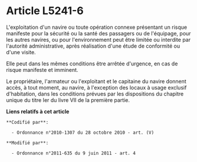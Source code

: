 # Article L5241-6

L'exploitation d'un navire ou toute opération connexe présentant un risque manifeste pour la sécurité ou la santé des
passagers ou de l'équipage, pour les autres navires, ou pour l'environnement peut être limitée ou interdite par l'autorité
administrative, après réalisation d'une étude de conformité ou d'une visite.

Elle peut dans les mêmes conditions être arrêtée d'urgence, en cas de risque manifeste et imminent. 

Le propriétaire, l'armateur ou l'exploitant et le capitaine du navire donnent accès, à tout moment, au navire, à l'exception
des locaux à usage exclusif d'habitation, dans les conditions prévues par les dispositions du chapitre unique du titre Ier du
livre VII de la première partie.

**Liens relatifs à cet article**

	**Codifié par**:

	  - Ordonnance n°2010-1307 du 28 octobre 2010 - art. (V)

	**Modifié par**:

	  - Ordonnance n°2011-635 du 9 juin 2011 - art. 4
